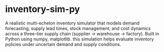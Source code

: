 # inventory-sim-py
A realistic multi-echelon inventory simulator that models demand forecasting, supply lead times, stock management, and cost dynamics across a three-tier supply chain (supplier → warehouse → factory). Built in Python using numpy, matplotlib. this simulation helps evaluate inventory policies under uncertain demand and supply conditions.
